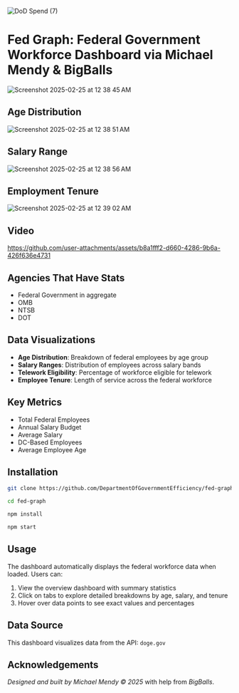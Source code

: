 ![DoD Spend (7)](https://github.com/user-attachments/assets/987ca7f2-e22c-4b4a-b876-f8d3c61aa3b2)

# Fed Graph: Federal Government Workforce Dashboard via Michael Mendy & BigBalls 
![Screenshot 2025-02-25 at 12 38 45 AM](https://github.com/user-attachments/assets/d7782988-a53f-4406-8e07-08671ce6a8b8)

## Age Distribution 

![Screenshot 2025-02-25 at 12 38 51 AM](https://github.com/user-attachments/assets/6447e8df-0e9e-4b50-83d0-62134bc50418)

## Salary Range 

![Screenshot 2025-02-25 at 12 38 56 AM](https://github.com/user-attachments/assets/5e977a95-ebdd-4751-a60a-9786f9e73994)

## Employment Tenure 

![Screenshot 2025-02-25 at 12 39 02 AM](https://github.com/user-attachments/assets/5ed7eeaf-7655-472c-93c6-12567cdc7d35)

## Video 

https://github.com/user-attachments/assets/b8a1fff2-d660-4286-9b6a-426f636e4731

## Agencies That Have Stats

* Federal Government in aggregate
* OMB
* NTSB
* DOT

## Data Visualizations

- **Age Distribution**: Breakdown of federal employees by age group
- **Salary Ranges**: Distribution of employees across salary bands
- **Telework Eligibility**: Percentage of workforce eligible for telework
- **Employee Tenure**: Length of service across the federal workforce

## Key Metrics

- Total Federal Employees
- Annual Salary Budget
- Average Salary
- DC-Based Employees
- Average Employee Age

## Installation

```bash
git clone https://github.com/DepartmentOfGovernmentEfficiency/fed-graph.git

cd fed-graph

npm install

npm start
```

## Usage

The dashboard automatically displays the federal workforce data when loaded. Users can:

1. View the overview dashboard with summary statistics
2. Click on tabs to explore detailed breakdowns by age, salary, and tenure
3. Hover over data points to see exact values and percentages

## Data Source

This dashboard visualizes data from the API:
`doge.gov`

## Acknowledgements

_Designed and built by Michael Mendy © 2025_ with help from _BigBalls_. 
